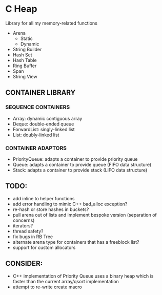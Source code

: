 # C Heap
Library for all my memory-related functions 

- Arena
  - Static
  - Dynamic
- String Builder
- Hash Set
- Hash Table
- Ring Buffer
- Span
- String View

## CONTAINER LIBRARY

### SEQUENCE CONTAINERS
- Array: dynamic contiguous array
- Deque: double-ended queue
- ForwardList: singly-linked list
- List: doubly-linked list

### CONTAINER ADAPTORS
- PriorityQueue: adapts a container to provide priority queue
- Queue: adapts a container to provide queue (FIFO data structure)
- Stack: adapts a container to provide stack (LIFO data structure)

## TODO:
- add inline to helper functions
- add error handling to mimic C++ bad_alloc exception?
- re-hash or store hashes in buckets?
- pull arena out of lists and implement bespoke version (separation of concerns)
- iterators?
- thread safety?
- fix bugs in RB Tree
- alternate arena type for containers that has a freeblock list?
- support for custom allocators 

## CONSIDER:
- C++ implementation of Priority Queue uses a binary heap which is faster than the current array/qsort implementation
- attempt to re-write create macro
